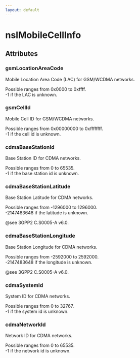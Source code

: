 ```yaml
---
layout: default
---
```


# nsIMobileCellInfo #

## Attributes ##

### gsmLocationAreaCode ###
  
Mobile Location Area Code (LAC) for GSM/WCDMA networks.  
  
Possible ranges from 0x0000 to 0xffff.  
-1 if the LAC is unknown.  
  

### gsmCellId ###
  
Mobile Cell ID for GSM/WCDMA networks.  
  
Possible ranges from 0x00000000 to 0xffffffff.  
-1 if the cell id is unknown.  
  

### cdmaBaseStationId ###
  
Base Station ID for CDMA networks.  
  
Possible ranges from 0 to 65535.  
-1 if the base station id is unknown.  
  

### cdmaBaseStationLatitude ###
  
Base Station Latitude for CDMA networks.  
  
Possible ranges from -1296000 to 1296000.  
-2147483648 if the latitude is unknown.  
  
@see 3GPP2 C.S0005-A v6.0.  
  

### cdmaBaseStationLongitude ###
  
Base Station Longitude for CDMA networks.  
  
Possible ranges from -2592000 to 2592000.  
-2147483648 if the longitude is unknown.  
  
@see 3GPP2 C.S0005-A v6.0.  
  

### cdmaSystemId ###
  
System ID for CDMA networks.  
  
Possible ranges from 0 to 32767.  
-1 if the system id is unknown.  
  

### cdmaNetworkId ###
  
Network ID for CDMA networks.  
  
Possible ranges from 0 to 65535.  
-1 if the network id is unknown.  
  
